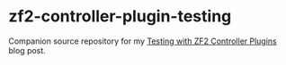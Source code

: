 # zf2-controller-plugin-testing

Companion source repository for my [Testing with ZF2 Controller Plugins](http://www.jamestitcumb.com/posts/testing-with-zf2-controller-plugins) blog post.

